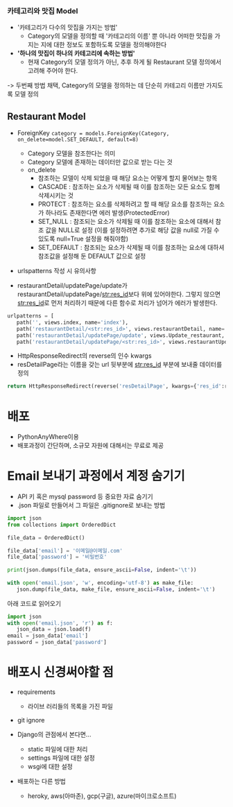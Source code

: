 ### 카테고리와 맛집 Model
- '카테고리가 다수의 맛집을 가지는 방법'
	- Category의 모델을 정의할 때 '카테고리의 이름' 뿐 아니라 어떠한 맛집을 가지는 지에 대한 정보도 포함하도록 모델을 정의해야한다
- **'하나의 맛집이 하나의 카테고리에 속하는 방법'**
	- 현재 Category의 모델 정의가 아닌, 추후 하게 될 Restaurant 모델 정의에서 고려해 주어야 한다.

-> 두번째 방법 채택, Category의 모델을 정의하는 데 단순히 카테고리 이름만 가지도록 모델 정의

## Restaurant Model
- ForeignKey
	`category = models.ForeignKey(Category, on_delete=model.SET_DEFAULT, default=8)`
	- Category 모델을 참조한다는 의미
	- Category 모델에 존재하는 데이터만 값으로 받는 다는 것
	- on_delete
		- 참조하는 모델이 삭제 되었을 때 해당 요소는 어떻게 할지 물어보는 항목
		- CASCADE : 참조하는 요소가 삭제될 때 이를 참조하는 모든 요소도 함께 삭제시키는 것
		- PROTECT : 참조하는 요소를 삭제하려고 할 때 해당 요소를 참조하는 요소가 하나라도 존재한다면 에러 발생(ProtectedError)
		- SET_NULL : 참조되는 요소가 삭제될 때 이를 참조하는 요소에 대해서 참조 값을 NULL로 설정 (이를 설정하려면 추가로 해당 값을 null로 가질 수 있도록 null=True 설정을 해줘야함)
		- SET_DEFAULT : 참조되는 요소가 삭제될 때 이를 참조하는 요소에 대하셔 참조값을 설정해 둔 DEFAULT 값으로 설정

- urlspatterns 작성 시 유의사항
- restaurantDetail/updatePage/update가 restaurantDetail/updatePage/<str:res_id>보다 위에 있어야한다. 그렇지 않으면 <str:res_id>로 먼저 처리하기 때문에 다른 함수로 처리가 넘어가 에러가 발생한다.
```python
urlpatterns = [  
   path('', views.index, name='index'),  
   path('restaurantDetail/<str:res_id>', views.restaurantDetail, name='resDetailPage'),  
   path('restaurantDetail/updatePage/update', views.Update_restaurant, name='resUpdate'),  
   path('restaurantDetail/updatePage/<str:res_id>', views.restaurantUpdate, name='resUpdatePage'),
```

- HttpResponseRedirect의 reverse의 인수 kwargs
- resDetailPage라는 이름을 갖는 url 뒷부분에 <str:res_id> 부분에 보내줄 데이터를 정의
```python
return HttpResponseRedirect(reverse('resDetailPage', kwargs={'res_id':resId}))
```

# 배포
- PythonAnyWhere이용
- 배포과정이 간단하며, 소규모 자원에 대해서는 무료로 제공

# Email 보내기 과정에서 계정 숨기기
- API 키 혹은 mysql password 등 중요한 자료 숨기기
- .json 파일로 만들어서 그 파일은 .gitignore로 보내는 방법

```python
import json  
from collections import OrderedDict  
  
file_data = OrderedDict()  
  
file_data['email'] = '이메일@이메일.com'  
file_data['password'] = '비밀번호'  
  
print(json.dumps(file_data, ensure_ascii=False, indent='\t'))  
  
with open('email.json', 'w', encoding='utf-8') as make_file:  
   json.dump(file_data, make_file, ensure_ascii=False, indent='\t')
```

아래 코드로 읽어오기
```python
import json  
with open('email.json', 'r') as f:  
   json_data = json.load(f)  
email = json_data['email']  
password = json_data['password']
```

# 배포시 신경써야할 점
- requirements
	- 라이브 러리들의 목록을 가진 파일
- git ignore

- Django의 관점에서 본다면...
	- static 파일에 대한 처리
	- settings 파일에 대한 설정
	- wsgi에 대한 설정
- 배포하는 다른 방법
	- heroky, aws(아마존), gcp(구글), azure(마이크로소프트)